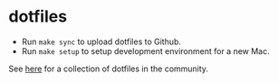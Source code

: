 # dotfiles

* Run `make sync` to upload dotfiles to Github.
* Run `make setup` to setup development environment for a new Mac.

See [here](https://dotfiles.github.io/) for a collection of dotfiles in the community.
